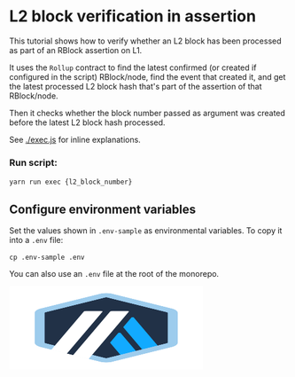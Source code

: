 # L2 block verification in assertion

This tutorial shows how to verify whether an L2 block has been processed as part of an RBlock assertion on L1.

It uses the `Rollup` contract to find the latest confirmed (or created if configured in the script) RBlock/node, find the event that created it, and get the latest processed L2 block hash that's part of the assertion of that RBlock/node.

Then it checks whether the block number passed as argument was created before the latest L2 block hash processed.

See [./exec.js](./scripts/exec.js) for inline explanations.

### Run script:

```shell
yarn run exec {l2_block_number}
```

## Configure environment variables

Set the values shown in `.env-sample` as environmental variables. To copy it into a `.env` file:

```shell
cp .env-sample .env
```

You can also use an `.env` file at the root of the monorepo.

<p align="left">
  <img width="350" height="150" src= "../../assets/logo.svg" />
</p>

